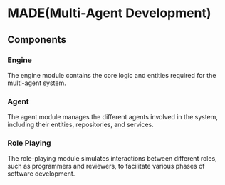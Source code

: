 # MADE(Multi-Agent Development)

## Components

### Engine
The engine module contains the core logic and entities required for the multi-agent system.

### Agent
The agent module manages the different agents involved in the system, including their entities, repositories, and services.

### Role Playing
The role-playing module simulates interactions between different roles, such as programmers and reviewers, to facilitate various phases of software development.
